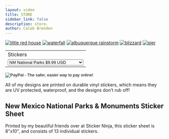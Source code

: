 ```yaml
---
layout: video
title: STORE
sidebar_link: false
description: store.
author: Caleb Brenden
---
```

<section id="photos">
  <a href="{{ site.baseurl }}/images/samples/little-red-house.jpg"><img src="{{ site.baseurl }}/images/samples/little-red-house.jpg" alt="little red house"></a>
  <a href="{{ site.baseurl }}/images/samples/waterfall.jpg"><img src="{{ site.baseurl }}/images/samples/waterfall.jpg" alt="waterfall"></a>
  <a href="{{ site.baseurl }}/images/samples/albuquerque-rainstorm.jpg"><img src="{{ site.baseurl }}/images/samples/albuquerque-rainstorm.jpg" alt="albuquerque rainstorm"></a>
  <a href="{{ site.baseurl }}/images/samples/blizzard.jpg"><img src="{{ site.baseurl }}/images/samples/blizzard.jpg" alt="blizzard"></a>
  <a href="{{ site.baseurl }}/images/samples/pier.jpg"><img src="{{ site.baseurl }}/images/samples/pier.jpg" alt="pier"></a>
</section>


<!-- PAYPAL BUTTON -->
<form target="paypal" action="https://www.paypal.com/cgi-bin/webscr" method="post">
<input type="hidden" name="cmd" value="_s-xclick">
<input type="hidden" name="hosted_button_id" value="UQA4V6R4QVEW6">
<table>
<tr><td><input type="hidden" name="on0" value="Stickers">Stickers</td></tr><tr><td><select name="os0">
	<option value="NM National Parks">NM National Parks $9.99 USD</option>
	<option value="Albuquerque, NM">Albuquerque, NM $3.00 USD</option>
	<option value="Shiprock, NM (Daytime)">Shiprock, NM (Daytime) $3.00 USD</option>
	<option value="Shiprock, NM (Nighttime)">Shiprock, NM (Nighttime) $3.00 USD</option>
</select> </td></tr>
</table>
<input type="hidden" name="currency_code" value="USD">
<input type="image" src="https://www.paypalobjects.com/en_US/i/btn/btn_cart_LG.gif" border="0" name="submit" alt="PayPal - The safer, easier way to pay online!">
<img alt="" border="0" src="https://www.paypalobjects.com/en_US/i/scr/pixel.gif" width="1" height="1">
</form>
<p>All of my designs are printed on durable vinyl stickers, which means they are UV protected, waterproof, and the designs don’t rub off!</p>
<h2>New Mexico National Parks & Monuments Sticker Sheet</h2>
<p>Printed by my beautiful friends over at Sticker Ninja, this sticker sheet is 8"x10", and consists of 13 individual stickers.</p>

<script>
function currentDiv(n) {
  showDivs(slideIndex = n);
}

function showDivs(n) {
  var i;
  var x = document.getElementsByClassName("mySlides");
  var dots = document.getElementsByClassName("demo");
  if (n > x.length) {slideIndex = 1}
  if (n < 1) {slideIndex = x.length}
  for (i = 0; i < x.length; i++) {
    x[i].style.display = "none";
  }
  for (i = 0; i < dots.length; i++) {
    dots[i].className = dots[i].className.replace(" w3-opacity-off", "");
  }
  x[slideIndex-1].style.display = "block";
  dots[slideIndex-1].className += " w3-opacity-off";
}
</script>